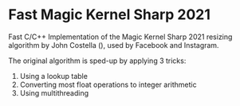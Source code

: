 # Fast Magic Kernel Sharp 2021
Fast C/C++ Implementation of the Magic Kernel Sharp 2021 resizing algorithm by John Costella (), used by Facebook and Instagram.

The original algorithm is sped-up by applying 3 tricks:
1. Using a lookup table
2. Converting most float operations to integer arithmetic
3. Using multithreading
